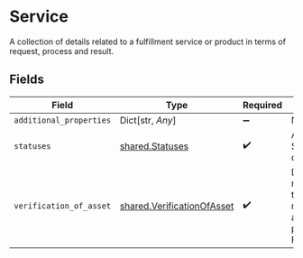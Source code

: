 # Service

A collection of details related to a fulfillment service or product in terms of request, process and result.


## Fields

| Field                                                                              | Type                                                                               | Required                                                                           | Description                                                                        |
| ---------------------------------------------------------------------------------- | ---------------------------------------------------------------------------------- | ---------------------------------------------------------------------------------- | ---------------------------------------------------------------------------------- |
| `additional_properties`                                                            | Dict[str, *Any*]                                                                   | :heavy_minus_sign:                                                                 | N/A                                                                                |
| `statuses`                                                                         | [shared.Statuses](../../models/shared/statuses.md)                                 | :heavy_check_mark:                                                                 | A collection of STATUS containers.                                                 |
| `verification_of_asset`                                                            | [shared.VerificationOfAsset](../../models/shared/verificationofasset.md)           | :heavy_check_mark:                                                                 | Documentation not found in the MISMO model viewer and not provided by Freddie Mac. |